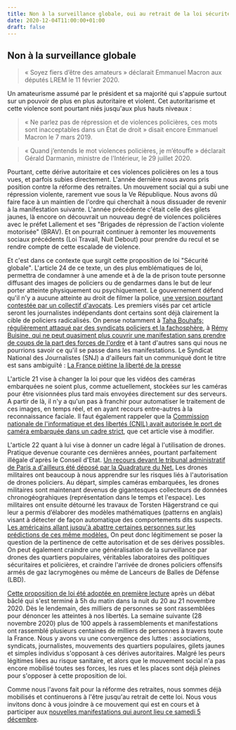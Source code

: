 ```yaml
---
title: Non à la surveillance globale, oui au retrait de la loi sécurité globale
date: 2020-12-04T11:00:00+01:00
draft: false
---
```

## Non à la surveillance globale

> « Soyez fiers d’être des amateurs » déclarait Emmanuel Macron aux députés LREM le 11 février 2020. 

Un amateurisme assumé par le président et sa majorité qui s'appuie surtout sur un pouvoir de plus en plus autoritaire et violent.
Cet autoritarisme et cette violence sont pourtant niés jusqu'aux plus hauts niveaux : 
> « Ne parlez pas de répression et de violences policières, ces mots sont inacceptables dans un État de droit » disait encore Emmanuel Macron le 7 mars 2019.

> « Quand j’entends le mot violences policières, je m’étouffe » déclarait Gérald Darmanin, ministre de l'Intérieur, le 29 juillet 2020. 

Pourtant, cette dérive autoritaire et ces violences policières on les a tous vues, et parfois subies directement.
L'année dernière nous avons pris position contre la réforme des retraites. Un mouvement social qui a subi une répression violente, rarement vue sous la Ve République. Nous avons dû faire face à un maintien de l'ordre qui cherchait à nous dissuader de revenir à la manifestation suivante.
L'année précédente c'était celle des gilets jaunes, là encore on découvrait un nouveau degré de violences policières avec le préfet Lallement et ses "Brigades de répression de l'action violente motorisée" (BRAV).
Et on pourrait continuer à remonter les mouvements sociaux précédents (Loi Travail, Nuit Debout) pour prendre du recul et se rendre compte de cette escalade de violence.

Et c'est dans ce contexte que surgit cette proposition de loi "Sécurité globale".
L'article 24 de ce texte, un des plus emblématiques de loi, permettra de condamner à une amende et à de la de prison toute personne diffusant des images de policiers ou de gendarmes dans le but de leur porter atteinte physiquement ou psychiquement.
Le gouvernement défend qu'il n'y a aucune atteinte au droit de filmer la police, [une version pourtant contestée par un collectif d'avocats](https://twitter.com/BlackRobeBrigad/status/1330964792824172545).
Les premiers visés par cet article seront les journalistes indépendants dont certains sont déjà clairement la cible de policiers radicalisés.
On pense notamment à [Taha Bouhafs; régulièrement attaqué par des syndicats policiers et la fachosphère](https://www.revolutionpermanente.fr/Taha-Bouhafs-odieusement-attaque-par-Alliance-94-Reporters-En-Colere-repond-TahaNEstPasSeul), à [Rémy Buisine, qui ne peut quasiment plus couvrir une manifestation sans prendre de coups de la part des forces de l'ordre](https://twitter.com/RemyBuisine/status/1330993051263791104) et à tant d'autres sans qui nous ne pourrions savoir ce qu'il se passe dans les manifestations. 
Le Syndicat National des Journalistes (SNJ) a d'ailleurs fait un communiqué dont le titre est sans ambiguïté : [La France piétine la liberté de la presse](http://www.snj.fr/article/la-france-pi%C3%A9tine-la-libert%C3%A9-de-la-presse-758987731)

L'article 21 vise à changer la loi pour que les vidéos des caméras embarquées ne soient plus, comme actuellement, stockées sur les caméras pour être visionnées plus tard mais envoyées directement sur des serveurs. A partir de là, il n'y a qu'un pas à franchir pour automatiser le traitement de ces images, en temps réel, et en ayant recours entre-autres à la reconnaissance faciale. Il faut également rappeler que la [Commission nationale de l'informatique et des libertés (CNIL) avait autorisée le port de caméra embarquée dans un cadre strict](https://www.legifrance.gouv.fr/jorf/id/JORFTEXT000033693645/), que cet article vise à modifier.

L'article 22 quant à lui vise à donner un cadre légal à l'utilisation de drones. Pratique devenue courante ces dernières années, pourtant parfaitement illégale d'après le Conseil d'Etat. [Un recours devant le tribunal administratif de Paris a d'ailleurs été déposé par la Quadrature du Net.](https://www.laquadrature.net/2020/10/26/drones-en-manifestation-la-quadrature-contre-attaque/)
Les drones militaires ont beaucoup à nous apprendre sur les risques liés à l'autorisation de drones policiers. Au départ, simples caméras embarquées, les drones militaires sont maintenant devenus de gigantesques collecteurs de données chronogéograhiques (représentation dans le temps et l'espace). Les militaires ont ensuite détourné les travaux de Torsten Hägerstrand ce qui leur a permis d’élaborer des modèles mathématiques (patterns en anglais) visant à détecter de façon automatique des comportements dits suspects. [Les américains allant jusqu'à abattre certaines personnes sur les prédictions de ces même modèles.](https://www.erudit.org/fr/revues/liberte/2014-n302-liberte0999/70550ac.pdf) On peut donc légitimement se poser la question de la pertinence de cette autorisation et de ses dérives possibles. On peut également craindre une généralisation de la surveillance par drones des quartiers populaires, véritables laboratoires des politiques sécuritaires et policières, et craindre l'arrivée de drones policiers offensifs armés de gaz lacrymogènes ou même de Lanceurs de Balles de Défense (LBD).

[Cette proposition de loi été adoptée en première lecture](https://www.lemonde.fr/societe/article/2020/11/24/la-proposition-de-loi-controversee-de-securite-globale-en-attente-du-feu-vert-de-l-assemblee-nationale_6060893_3224.html) après un débat bâclé qui s'est terminé à 5h du matin dans la nuit du 20 au 21 novembre 2020. 
Dès le lendemain, des milliers de personnes se sont rassemblées pour dénoncer les atteintes à nos libertés. 
La semaine suivante (28 novembre 2020) plus de 100 appels à rassemblements et manifestations ont rassemblé plusieurs centaines de milliers de personnes à travers toute la France. Nous y avons vu une convergence des luttes : associations, syndicats, journalistes, mouvements des quartiers populaires, gilets jaunes et simples individus s'opposant à ces dérives autoritaires. 
Malgré les peurs légitimes liées au risque sanitaire, et alors que le mouvement social n'a pas encore mobilisé toutes ses forces, les rues et les places sont déjà pleines pour s'opposer à cette proposition de loi. 

Comme nous l'avons fait pour la réforme des retraites, nous sommes déjà mobilisés et continuerons à l'être jusqu'au retrait de cette loi. Nous vous invitons donc à vous joindre à ce mouvement qui est en cours et à participer aux [nouvelles manifestations qui auront lieu ce samedi 5 décembre](https://twitter.com/CerveauxNon/status/1334550552563343360).
